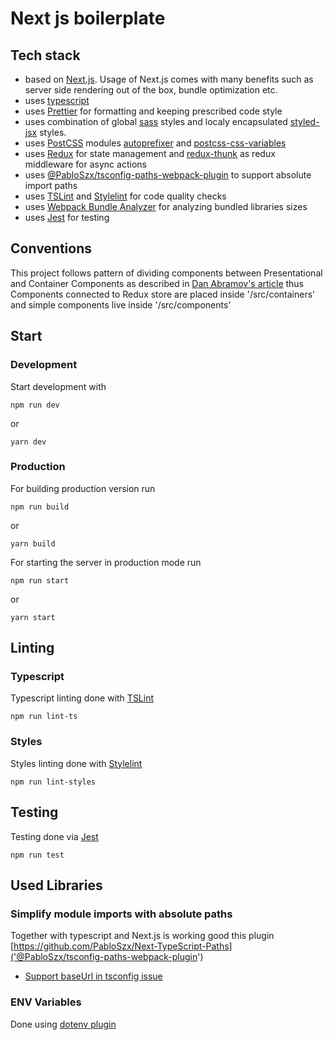 # Next js boilerplate

## Tech stack

-   based on [Next.js](https://nextjs.org/). Usage of Next.js comes with many benefits such as server side rendering out of the box, bundle optimization etc.
-   uses [typescript](https://www.typescriptlang.org)
-   uses [Prettier](https://prettier.io) for formatting and keeping prescribed code style
-   uses combination of global [sass](https://sass-lang.com) styles and localy encapsulated [styled-jsx](https://github.com/zeit/styled-jsx) styles.
-   uses [PostCSS](https://postcss.org) modules [autoprefixer](https://github.com/postcss/autoprefixer) and [postcss-css-variables](https://github.com/MadLittleMods/postcss-css-variables)
-   uses [Redux](redux.js.org/) for state management and [redux-thunk](https://github.com/reduxjs/redux-thunk) as redux middleware for async actions
-   uses [@PabloSzx/tsconfig-paths-webpack-plugin](https://github.com/PabloSzx/Next-TypeScript-Paths) to support absolute import paths
-   uses [TSLint](https://palantir.github.io/tslint/') and [Stylelint](https://stylelint.io) for code quality checks
-   uses [Webpack Bundle Analyzer](https://github.com/zeit/next.js/tree/canary/packages/next-bundle-analyzer) for analyzing bundled libraries sizes
-   uses [Jest](https://jestjs.io/) for testing

## Conventions

This project follows pattern of dividing components between Presentational and Container Components as described in [Dan Abramov's article](https://medium.com/@dan_abramov/smart-and-dumb-components-7ca2f9a7c7d0) thus Components connected to Redux store are placed inside '/src/containers' and simple components live inside '/src/components'

## Start

### Development

Start development with

```
npm run dev
```

or

```
yarn dev
```

### Production

For building production version run

```
npm run build
```

or

```
yarn build
```

For starting the server in production mode run

```
npm run start
```

or

```
yarn start
```

## Linting

### Typescript

Typescript linting done with [TSLint]('https://palantir.github.io/tslint/')

```
npm run lint-ts
```

### Styles

Styles linting done with [Stylelint]('https://stylelint.io')

```
npm run lint-styles
```

## Testing

Testing done via [Jest]('https://jestjs.io')

```
npm run test
```

## Used Libraries

### Simplify module imports with absolute paths

Together with typescript and Next.js is working good this plugin [https://github.com/PabloSzx/Next-TypeScript-Paths]('@PabloSzx/tsconfig-paths-webpack-plugin')

-   [Support baseUrl in tsconfig issue]('https://github.com/zeit/next.js/issues/7935)

### ENV Variables

Done using [dotenv plugin]('https://github.com/motdotla/dotenv')
